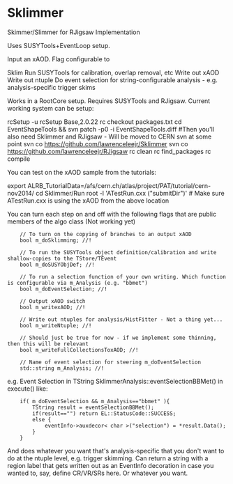 Sklimmer
========

Skimmer/Slimmer for RJigsaw Implementation

Uses SUSYTools+EventLoop setup.

Input an xAOD. Flag configurable to

Sklim
Run SUSYTools for calibration, overlap removal, etc
Write out xAOD
Write out ntuple
Do event selection for string-configurable analysis - e.g. analysis-specific trigger skims


Works in a RootCore setup. Requires SUSYTools and RJigsaw. Current working system can be setup:

rcSetup -u
rcSetup Base,2.0.22
rc checkout packages.txt
cd EventShapeTools && svn patch -p0 -i EventShapeTools.diff
#Then you'll also need Sklimmer and RJigsaw - Will be moved to CERN svn at some point
svn co https://github.com/lawrenceleejr/Sklimmer 
svn co https://github.com/lawrenceleejr/RJigsaw
rc clean
rc find_packages
rc compile


You can test on the xAOD sample from the tutorials:

export ALRB_TutorialData=/afs/cern.ch/atlas/project/PAT/tutorial/cern-nov2014/
cd Sklimmer/Run
root -l 'ATestRun.cxx ("submitDir")' # Make sure ATestRun.cxx is using the xAOD from the above location



You can turn each step on and off with the following flags that are public members of the algo class (Not working yet)

```
	// To turn on the copying of branches to an output xAOD
	bool m_doSklimming; //!

	// To run the SUSYTools object definition/calibration and write shallow-copies to the TStore/TEvent
	bool m_doSUSYObjDef; //!

	// To run a selection function of your own writing. Which function is configurable via m_Analysis (e.g. "bbmet")
	bool m_doEventSelection; //!

	// Output xAOD switch
	bool m_writexAOD; //!

	// Write out ntuples for analysis/HistFitter - Not a thing yet...
	bool m_writeNtuple; //!

	// Should just be true for now - if we implement some thinning, then this will be relevant
	bool m_writeFullCollectionsToxAOD; //!
 
	// Name of event selection for steering m_doEventSelection
	std::string m_Analysis; //!
```


e.g. Event Selection in TString SklimmerAnalysis::eventSelectionBBMet() in execute() like:

```
	if( m_doEventSelection && m_Analysis=="bbmet" ){
		TString result = eventSelectionBBMet();
		if(result=="") return EL::StatusCode::SUCCESS;
		else {
			eventInfo->auxdecor< char >("selection") = *result.Data();
		}
	}
```

And does whatever you want that's analysis-specific that you don't want to do at the ntuple level, e.g. trigger skimming. Can return a string with a region label that gets written out as an EventInfo decoration in case you wanted to, say, define CR/VR/SRs here. Or whatever you want. 

